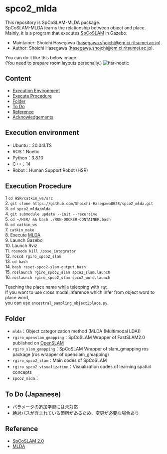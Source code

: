 # spco2_mlda
This repository is SpCoSLAM-MLDA package.  
SpCoSLAM-MLDA learns the relationship between object and place.  
Mainly, it is a program that executes [SpCoSLAM](https://github.com/a-taniguchi/SpCoSLAM2) in Gazebo.

*   Maintainer: Shoichi Hasegawa ([hasegawa.shoichi@em.ci.ritsumei.ac.jp](mailto:hasegawa.shoichi@em.ci.ritsumei.ac.jp)).
*   Author: Shoichi Hasegawa ([hasegawa.shoichi@em.ci.ritsumei.ac.jp](mailto:hasegawa.shoichi@em.ci.ritsumei.ac.jp)).

You can do it like this below image.  
(You need to prepare room layouts personally.)
![hsr-noetic](https://user-images.githubusercontent.com/74911522/137430543-1d35d631-963c-446e-ac13-560b64926d47.png)


## Content
* [Execution Environment](#execution-environment)
* [Execute Procedure](#execute-procedure)
* [Folder](#folder)
* [To Do](#to-do)
* [Reference](#reference)
* [Acknowledgements](#acknowledgements)


## Execution environment  
- Ubuntu：20.04LTS
- ROS：Noetic
- Python：3.8.10
- C++：14
- Robot：Human Support Robot (HSR)


## Execution Procedure
1  `cd HSR/catkin_ws/src`  
2. `git clone https://github.com/Shoichi-Hasegawa0628/spco2_mlda.git`  
3. `cd spco2_mlda/mlda`  
4. `git submodule update --init --recursive`  
5. `cd ~/HSR/ && bash ./RUN-DOCKER-CONTAINER.bash`  
6. `cd catkin_ws`  
7. `catkin_make`  
8. Execute [MLDA](https://github.com/Shoichi-Hasegawa0628/mlda/tree/devel)  
9. Launch Gazebo  
10. Launch Rviz  
11. `rosnode kill /pose_integrator`   
12. `roscd rgiro_spco2_slam`  
13. `cd bash`  
14. `bash reset-spco2-slam-output.bash`  
15. `roslaunch rgiro_spco2_slam spco2_slam.launch`  
16. `roslaunch rgiro_spco2_slam spco2_word.launch`  

Teaching the place name while teleoping with `rqt`.  
If you want to use cross modal inference which infer from object word to place word,  
you can use `ancestral_sampling_object2place.py`.


## Folder
- `mlda`：Object categorization method (MLDA (Multimodal LDA))
- `rgiro_openslam_gmapping`：SpCoSLAM Wrapper of FastSLAM2.0 published on [OpenSLAM](https://openslam-org.github.io/)
- `rgiro_slam_gmapping`：SpCoSLAM Wrapper of slam_gmapping ros package (ros wrapper of openslam_gmapping)
- `rgiro_spco2_slam`：Main codes of SpCoSLAM
- `rgiro_spco2_visualization`：Visualization codes of learning spatial concepts
- `spco2_mlda`：


## To Do (Japanese)
- パラメータの追加学習には未対応
- 絶対パスが含まれている箇所があるため、変更が必要な場合あり


## Reference
- [SpCoSLAM 2.0](https://github.com/a-taniguchi/SpCoSLAM2)
- [MLDA](https://github.com/Shoichi-Hasegawa0628/mlda/tree/devel)
